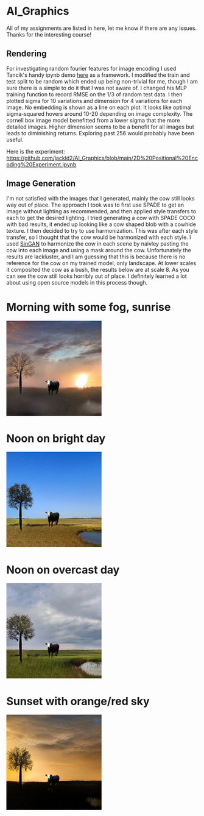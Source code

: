 # AI_Graphics
All of my assignments are listed in here, let me know if there are any issues. Thanks for the interesting course!

## Rendering 
For investigating random fourier features for image encoding I used Tancik's handy ipynb demo [here](https://github.com/tancik/fourier-feature-networks/blob/master/Demo.ipynb)  as a framework. I modified the train and test split to be random which ended up being non-trivial for me, though I am sure there is a simple to do it that I was not aware of. I changed his MLP training function to record RMSE on the 1/3 of random test data. I then plotted sigma for 10 variations and dimension for 4 variations for each image. No embedding is shown as a line on each plot. It looks like optimal sigma-squared hovers around 10-20 depending on image complexity. The cornell box image model benefitted from a lower sigma that the more detailed images. Higher dimension seems to be a benefit for all images but leads to diminishing returns. Exploring past 256 would probably have been useful.

Here is the experiment: https://github.com/jackld2/AI_Graphics/blob/main/2D%20Positional%20Encoding%20Experiment.ipynb

## Image Generation
I'm not satisfied with the images that I generated, mainly the cow still looks way out of place. The approach I took was to first use SPADE to get an image without lighting as recommended, and then applied style transfers to each to get the desired lighting. I tried generating a cow with SPADE COCO with bad results, it ended up looking like a cow shaped blob with a cowhide texture. I then decided to try to use harmonization. This was after each style transfer, so I thought that the cow would be harmonized with each style. I used [SinGAN](https://github.com/tamarott/SinGAN) to harmonize the cow in each scene by naivley pasting the cow into each image and using a mask around the cow. Unfortunately the results are lackluster, and I am guessing that this is because there is no reference for the cow on my trained model, only landscape. At lower scales it composited the cow as a bush, the results below are at scale 8. As you can see the cow still looks horribly out of place. I definitely learned a lot about using open source models in this process though.

# Morning with some fog, sunrise
![IMG](https://github.com/jackld2/AI_Graphics/blob/main/ImageGen/morningcow.png?raw=true)
# Noon on bright day
![IMG](https://github.com/jackld2/AI_Graphics/blob/main/ImageGen/nooncow.png?raw=true)
# Noon on overcast day
![IMG](https://github.com/jackld2/AI_Graphics/blob/main/ImageGen/overcastcow.png?raw=true)
# Sunset with orange/red sky
![IMG](https://github.com/jackld2/AI_Graphics/blob/main/ImageGen/sunsetcow.png?raw=true)
